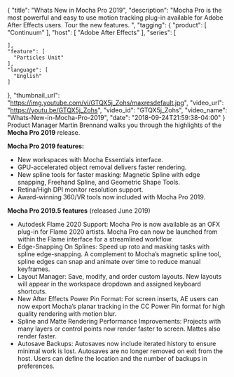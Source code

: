 {
  "title": "Whats New in Mocha Pro 2019",
  "description": "Mocha Pro is the most powerful and easy to use motion tracking plug-in available for Adobe After Effects users. Tour the new features.  ",
  "tagging": {
    "product": [
      "Continuum"
    ],
    "host": [
      "Adobe After Effects"
    ],
    "series": [

    ],
    "feature": [
      "Particles Unit"
    ],
    "language": [
      "English"
    ]
  },
  "thumbnail_url": "https://img.youtube.com/vi/GTQX5j_Zohs/maxresdefault.jpg",
  "video_url": "https://youtu.be/GTQX5j_Zohs",
  "video_id": "GTQX5j_Zohs",
  "video_name": "Whats-New-in-Mocha-Pro-2019",
  "date": "2018-09-24T21:59:38-04:00"
}
Product Manager Martin Brennand walks you through the highlights of the **Mocha Pro 2019** release.

**Mocha Pro 2019 features:**

* New workspaces with Mocha Essentials interface.
* GPU-accelerated object removal delivers faster rendering.
* New spline tools for faster masking: Magnetic Spline with edge snapping, Freehand Spline, and Geometric Shape Tools.
* Retina/High DPI monitor resolution support.
* Award-winning 360/VR tools now included with Mocha Pro 2019.

**Mocha Pro 2019.5 features** (released June 2019)

* Autodesk Flame 2020 Support: Mocha Pro is now available as an OFX plug-in for Flame 2020 artists. Mocha Pro can now be launched from within the Flame interface for a streamlined workflow.
* Edge-Snapping On Splines: Speed up roto and masking tasks with spline edge-snapping. A complement to Mocha’s magnetic spline tool, spline edges can snap and animate over time to reduce manual keyframes.
* Layout Manager: Save, modify, and order custom layouts. New layouts will appear in the workspace dropdown and assigned keyboard shortcuts.
* New After Effects Power Pin Format: For screen inserts, AE users can now export Mocha’s planar tracking in the CC Power Pin format for high quality rendering with motion blur.
* Spline and Matte Rendering Performance Improvements: Projects with many layers or control points now render faster to screen. Mattes also render faster.
* Autosave Backups: Autosaves now include iterated history to ensure minimal work is lost. Autosaves are no longer removed on exit from the host. Users can define the location and the number of backups in preferences.
